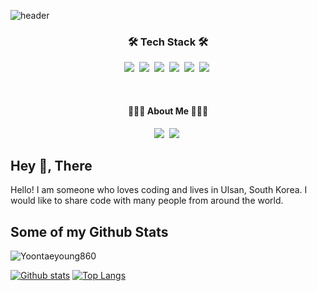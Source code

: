 ![header](https://capsule-render.vercel.app/api?type=waving&color=auto&height=300&section=header&text=TaeyoungYoon&fontSize=90&animation=fadeIn&fontAlignY=38&)

<h3 align="center">🛠 Tech Stack 🛠</h3>

<p align="center">
  <img src="https://img.shields.io/badge/Javascript-ffb13b?style=flat-square&logo=javascript&logoColor=white"/></a>&nbsp 
  <img src="https://img.shields.io/badge/Java-ffb13b?style=flat-square&logo=java&logoColor=white"/></a>&nbsp 
  <img src="https://img.shields.io/badge/C-ffb13b?style=flat-square&logo=C&logoColor=white"/></a>&nbsp 
  <img src="https://img.shields.io/badge/css-1572B6?style=flat-square&logo=css3&logoColor=white"/></a>&nbsp 
  <img src="https://img.shields.io/badge/Mysql-E6B91E?style=flat-square&logo=MySql&logoColor=white"/></a>&nbsp 
   <img src="https://img.shields.io/badge/Linux-1572B6E?style=flat-square&logo=Linux&logoColor=Blue"/></a>&nbsp 
    <br>
</p>

<br>
<h4 align="center">👩🏻‍💻 About Me 👩🏻‍💻</h4>

<p align="center">
  <img src="https://img.shields.io/badge/Velog-88CE02?style=flat-square&logo=Bloglovin&logoColor=white"/></a>&nbsp 
  <img src="https://img.shields.io/badge/Google-4285F4?style=flat-square&logo=Google&logoColor=white"/></a>&nbsp 
    <br>
</p>


## Hey 👋, There
Hello! I am someone who loves coding and lives in Ulsan, South Korea. I would like to share code with many people from around the world.</p>
## Some of my Github Stats
<p align=left> <img src=https://komarev.com/ghpvc/?username=Yoontaeyoung860 alt=Yoontaeyoung860 /> </p>

[![Github stats](https://github-readme-stats.vercel.app/api?username=Yoontaeyoung860&show_icons=true&include_all_commits=true)](https://github.com/Yoontaeyoung860/github-readme-stats)
[![Top Langs](https://github-readme-stats.vercel.app/api/top-langs/?username=Yoontaeyoung860&layout=compact)](https://github.com/Yoontaeyoung860/github-readme-stats)
